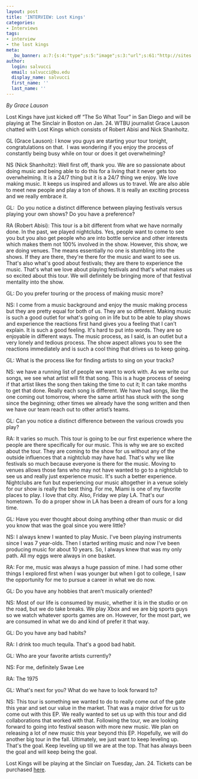 ```yaml
---
layout: post
title: 'INTERVIEW: Lost Kings'
categories:
- Interviews
tags:
- interview
- the lost kings
meta:
  _bu_banner: a:7:{s:4:"type";s:5:"image";s:3:"url";s:61:"http://sites.bu.edu/wtbu/files/2019/01/35B8E44A-92BD-47DA-8EF4-3D25AD9D0000.jpeg";s:3:"alt";s:0:"";s:7:"post_id";s:4:"3486";s:4:"html";s:0:"";s:8:"position";s:12:"contentWidth";s:7:"caption";s:0:"";}
author:
  login: salvucci
  email: salvucci@bu.edu
  display_name: salvucci
  first_name: ''
  last_name: ''
---
```

_By Grace Lauson_

Lost Kings have just kicked off “The So What Tour” in San Diego and will be playing at The Sinclair in Boston on Jan. 24. WTBU journalist Grace Lauson chatted with Lost Kings which consists of Robert Abisi and Nick Shanholtz.

GL (Grace Lauson): I know you guys are starting your tour tonight, congratulations on that.  I was wondering if you enjoy the process of constantly being busy while on tour or does it get overwhelming?

NS (Nick Shanholtz): Well first off, thank you. We are so passionate about doing music and being able to do this for a living that it never gets too overwhelming. It is a 24/7 thing but it is a 24/7 thing we enjoy. We love making music. It keeps us inspired and allows us to travel. We are also able to meet new people and play a ton of shows. It is really an exciting process and we really embrace it.

GL:  Do you notice a distinct difference between playing festivals versus playing your own shows? Do you have a preference?

RA (Robert Abisi): This tour is a bit different from what we have normally done. In the past, we played nightclubs. Yes, people want to come to see you but you also get people who are into bottle service and other interests which makes them not 100% involved in the show. However, this show, we are doing venues. The means essentially no one is stumbling into the shows. If they are there, they're there for the music and want to see us. That's also what's good about festivals; they are there to experience the music. That's what we love about playing festivals and that's what makes us so excited about this tour. We will definitely be bringing more of that festival mentality into the show.

GL: Do you prefer touring or the process of making music more?

NS: I come from a music background and enjoy the music making process but they are pretty equal for both of us. They are so different. Making music is such a good outlet for what's going on in life but to be able to play shows and experience the reactions first hand gives you a feeling that I can't explain. It is such a good feeling. It's hard to put into words. They are so enjoyable in different ways. The music process, as I said, is an outlet but a very lonely and tedious process. The show aspect allows you to see the reactions immediately and is such a cool thing that drives us to keep going.

GL: What is the process like for finding artists to sing on your tracks?

NS: we have a running list of people we want to work with. As we write our songs, we see what artist will fit that song. This is a huge process of seeing if that artist likes the song then taking the time to cut it; It can take months to get that done. Really each song is different. We have had songs, like the one coming out tomorrow, where the same artist has stuck with the song since the beginning; other times we already have the song written and then we have our team reach out to other artist’s teams.

GL: Can you notice a distinct difference between the various crowds you play?

RA: It varies so much. This tour is going to be our first experience where the people are there specifically for our music. This is why we are so excited about the tour. They are coming to the show for us without any of the outside influences that a nightclub may have had. That's why we like festivals so much because everyone is there for the music. Moving to venues allows those fans who may not have wanted to go to a nightclub to see us and really just experience music. It's such a better experience. Nightclubs are fun but experiencing our music altogether in a venue solely for our show is really the best thing. For me, Miami is one of my favorite places to play. I love that city. Also, Friday we play LA. That's our hometown. To do a proper show in LA has been a dream of ours for a long time.

GL: Have you ever thought about doing anything other than music or did you know that was the goal since you were little?

NS: I always knew I wanted to play Music. I've been playing instruments since I was 7 year-olds. Then I started writing music and now I've been producing music for about 10 years. So, I always knew that was my only path. All my eggs were always in one basket.

RA: For me, music was always a huge passion of mine. I had some other things I explored first when I was younger but when I got to college, I saw the opportunity for me to pursue a career in what we do now.

GL: Do you have any hobbies that aren’t musically oriented?

NS: Most of our life is consumed by music, whether it is in the studio or on the road, but we do take breaks. We play Xbox and we are big sports guys so we watch whatever sports games are on. However, for the most part, we are consumed in what we do and kind of prefer it that way.

GL: Do you have any bad habits?

RA: I drink too much tequila. That's a good bad habit.

GL: Who are your favorite artists currently?

NS: For me, definitely Swae Lee

RA: The 1975

GL: What's next for you? What do we have to look forward to?

NS: This tour is something we wanted to do to really come out of the gate this year and set our value in the market. That was a major drive for us to come out with this EP. We really wanted to set us up with this tour and did collaborations that worked with that. Following the tour, we are looking forward to going into festival season with more new music. We plan on releasing a lot of new music this year beyond this EP. Hopefully, we will do another big tour in the fall. Ultimately, we just want to keep leveling up. That's the goal. Keep leveling up till we are at the top. That has always been the goal and will keep being the goal.

Lost Kings will be playing at the Sinclair on Tuesday, Jan. 24. Tickets can be purchased [here](https://www.google.com/url?q=https://www.google.com/url?q%3Dhttps://www.wearelostkings.com%26amp;sa%3DD%26amp;ust%3D1547858711918000&sa=D&ust=1547858711925000&usg=AFQjCNH726DEfFafYVHhOEmzZkGK8GAh5Q).